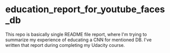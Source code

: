 # education_report_for_youtube_faces_db
This repo is basically single README file report, where I'm trying to summarize my experience of educating a CNN for mentioned DB. I've written that report during completing my Udacity course.
